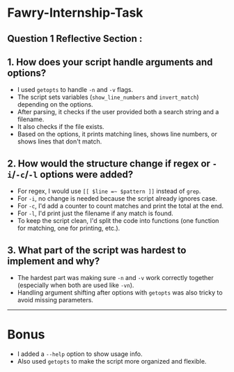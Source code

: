 # Fawry-Internship-Task
## Question 1 Reflective Section :

## 1. How does your script handle arguments and options?
- I used `getopts` to handle `-n` and `-v` flags.
- The script sets variables (`show_line_numbers` and `invert_match`) depending on the options.
- After parsing, it checks if the user provided both a search string and a filename.
- It also checks if the file exists.
- Based on the options, it prints matching lines, shows line numbers, or shows lines that don't match.

## 2. How would the structure change if regex or `-i`/`-c`/`-l` options were added?
- For regex, I would use `[[ $line =~ $pattern ]]` instead of `grep`.
- For `-i`, no change is needed because the script already ignores case.
- For `-c`, I'd add a counter to count matches and print the total at the end.
- For `-l`, I'd print just the filename if any match is found.
- To keep the script clean, I'd split the code into functions (one function for matching, one for printing, etc.).

## 3. What part of the script was hardest to implement and why?
- The hardest part was making sure `-n` and `-v` work correctly together (especially when both are used like `-vn`).
- Handling argument shifting after options with `getopts` was also tricky to avoid missing parameters.

---

# Bonus 
- I added a `--help` option to show usage info.
- Also used `getopts` to make the script more organized and flexible.




